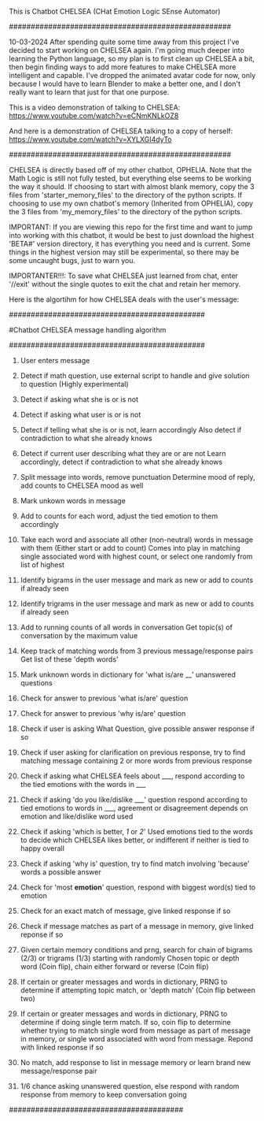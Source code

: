 This is Chatbot CHELSEA (CHat Emotion Logic SEnse Automator)

###################################################

10-03-2024
After spending quite some time away from this project I've decided to start working on CHELSEA again. I'm going much deeper into learning the Python language, so my plan is to first clean up CHELSEA a bit, then
begin finding ways to add more features to make CHELSEA more intelligent and capable. I've dropped the animated avatar code for now, only because I would have to learn Blender to make a better one, and I
don't really want to learn that just for that one purpose. 

This is a video demonstration of talking to CHELSEA: https://www.youtube.com/watch?v=eCNmKNLkOZ8

And here is a demonstration of CHELSEA talking to a copy of herself: https://www.youtube.com/watch?v=XYLXGI4dyTo

###################################################

CHELSEA is directly based off of my other chatbot, OPHELIA.
Note that the Math Logic is still not fully tested, but everything else seems to be working the way it should.
If choosing to start with almost blank memory, copy the 3 files from 'starter_memory_files' to the directory of the python scripts.
If choosing to use my own chatbot's memory (Inherited from OPHELIA), copy the 3 files from 'my_memory_files' to the directory of the python scripts.

IMPORTANT: If you are viewing this repo for the first time and want to jump into working with this chatbot, it would be best to just download the highest 'BETA#' version directory, it has everything you need and is current. Some things in the highest version may still be experimental, so there may be some uncaught bugs, just to warn you.

IMPORTANTER!!!: To save what CHELSEA just learned from chat, enter '//exit' without the single quotes to exit the chat and retain her memory.

Here is the algortihm for how CHELSEA deals with the user's message:


#############################################

#Chatbot CHELSEA message handling algorithm 

#############################################
 1. User enters message

 2. Detect if math question, use external script to handle
 and give solution to question (Highly experimental)

 3. Detect if asking what she is or is not

 4. Detect if asking what user is or is not

 5. Detect if telling what she is or is not, learn accordingly
 Also detect if contradiction to what she already knows

 6. Detect if current user describing what they are or are not
 Learn accordingly, detect if contradiction to what she already knows

 7. Split message into words, remove punctuation
 Determine mood of reply, add counts to CHELSEA mood as well

 8. Mark unkown words in message

 9. Add to counts for each word, adjust the tied emotion to them accordingly

 10. Take each word and associate all other (non-neutral) words in message 
 with them (Either start or add to count)
 Comes into play in matching single associated word with highest count, or select
 one randomly from list of highest

 11. Identify bigrams in the user message and mark as new or add to counts if
 already seen

 12. Identify trigrams in the user message and mark as new or add to counts if
 already seen

 13. Add to running counts of all words in conversation
 Get topic(s) of conversation by the maximum value

 14. Keep track of matching words from 3 previous message/response pairs
 Get list of these 'depth words'

 15. Mark unknown words in dictionary for 'what is/are __' unanswered questions

 16. Check for answer to previous 'what is/are' question

 17. Check for answer to previous 'why is/are' question

 18. Check if user is asking What Question, give possible answer response if so

 19. Check if user asking for clarification on previous response,
 try to find matching message containing 2 or more words from
 previous response

 20. Check if asking what CHELSEA feels about ___,
 respond according to the tied emotions with the words in ___

 21. Check if asking 'do you like/dislike ___' question
 respond according to tied emotions to words in ___,
 agreement or disagreement depends on emotion and like/dislike
 word used

 22. Check if asking 'which is better, _1_ or _2_'
 Used emotions tied to the words to decide which CHELSEA likes better,
 or indifferent if neither is tied to happy overall

 23. Check if asking 'why is' question, try to find match involving
 'because' words a possible answer
 
 24. Check for 'most __emotion__' question, respond with biggest word(s) tied to emotion

 25. Check for an exact match of message, give linked response if so

 26. Check if message matches as part of a message in memory,
 give linked reponse if so

 27. Given certain memory conditions and prng, search for chain of bigrams (2/3) or trigrams (1/3) starting with randomly 
  Chosen topic or depth word (Coin flip), chain either forward or reverse (Coin flip)

 28. If certain  or greater messages and words in dictionary, PRNG to
 determine if attempting topic match, or 'depth match' (Coin flip between two) 

 29. If certain  or greater messages and words in dictionary, PRNG to
 determine if doing single term match. If so, coin flip to determine whether
 trying to match single word from message as part of message in memory,
 or single word associated with word from message. Repond with linked 
 response if so

 30. No match, add response to list in message memory or learn brand new message/response pair

 31. 1/6 chance asking unanswered question, else respond with random response from memory to keep conversation going
  
    
######################################## 
  
